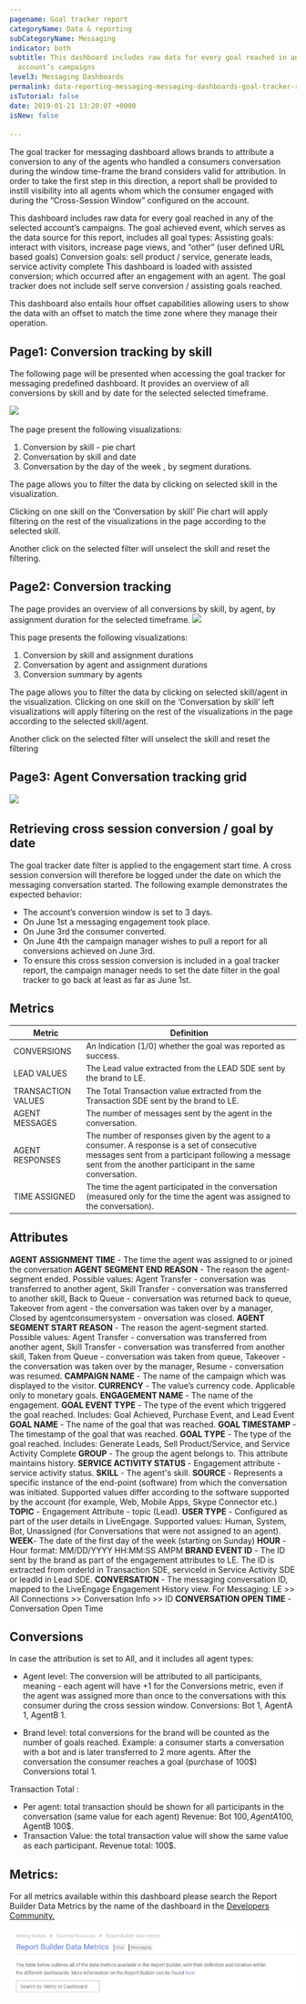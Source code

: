 ```yaml
---
pagename: Goal tracker report
categoryName: Data & reporting
subCategoryName: Messaging
indicator: both
subtitle: This dashboard includes raw data for every goal reached in any of the selected
  account’s campaigns
level3: Messaging Dashboards
permalink: data-reporting-messaging-messaging-dashboards-goal-tracker-report.html
isTutorial: false
date: 2019-01-21 13:20:07 +0000
isNew: false

---
```

The goal tracker for messaging dashboard allows brands to attribute a conversion to any of the agents who handled a consumers conversation during the window time-frame the brand considers valid for attribution. In order to take the first step in this direction, a report shall be provided to instill visibility into all agents whom which the consumer engaged with during the “Cross-Session Window” configured on the account.

This dashboard includes raw data for every goal reached in any of the selected account’s campaigns. The goal achieved event, which serves as the data source for this report, includes all goal types:
Assisting goals: interact with visitors, increase page views, and “other” (user defined URL based goals)
Conversion goals: sell product / service, generate leads, service activity complete
This dashboard is loaded with assisted conversion; which occurred after an engagement with an agent. The goal tracker does not include self serve conversion / assisting goals reached.

This dashboard also entails hour offset capabilities allowing users to show the data with an offset to match the time zone where they manage their operation.

## Page1: Conversion tracking by skill

The following page will be presented when accessing the goal tracker for messaging predefined dashboard. It provides an overview of all conversions by skill and by date for the selected selected timeframe.

![](img/goaltracker_messaging_new_1)

The page present the following visualizations:
1. Conversion by skill - pie chart
2. Conversation by skill and date
3. Conversation by the day of the week , by segment durations.

The page allows you to filter the data by clicking on selected skill in the visualization.

Clicking on one skill on the ‘Conversation by skill’ Pie chart will apply filtering on the rest of the visualizations in the page according to the selected skill.

Another click on the selected filter will unselect the skill and reset the filtering.

## Page2: Conversion tracking 

The page provides an overview of all conversions by skill, by agent, by assignment duration for the selected timeframe.
![](img/goaltracker_messaging_new_2)

This page presents the following visualizations:
1. Conversion by skill  and assignment durations
2. Conversation by agent and assignment durations
3. Conversion summary by agents

The page allows you to filter the data by clicking on selected skill/agent in the visualization.
Clicking on one skill on the ‘Conversation by skill’ left visualizations will apply filtering on the rest of the visualizations in the page according to the selected skill/agent.

Another click on the selected filter will unselect the skill and reset the filtering

## Page3: Agent Conversation tracking grid

![](img/goaltracker_messaging_new_3)

## Retrieving cross session conversion / goal by date

The goal tracker date filter is applied to the engagement start time. A cross session conversion will therefore be logged under the date on which the messaging conversation  started. The following example demonstrates the expected behavior:

- The account’s conversion window is set to 3 days.
- On June 1st a messaging engagement took place.
- On June 3rd the consumer converted.
- On June 4th the campaign manager wishes to pull a report for all conversions achieved on June 3rd.
- To ensure this cross session conversion is included in a goal tracker report, the campaign manager needs to set the date filter in the goal tracker to go back at least as far as June 1st.

## Metrics
| Metric | Definition | 
| --- | --- | 
| CONVERSIONS | An Indication (1/0) whether the goal was reported as success.|
| LEAD VALUES | The Lead value extracted from the LEAD SDE sent by the brand to LE. |
| TRANSACTION VALUES | The Total Transaction value extracted from the Transaction SDE sent by the brand to LE. |  
|AGENT MESSAGES|The number of messages sent by the agent in the conversation.|
| AGENT RESPONSES  | The number of responses given by the agent to a consumer. A response is a set of consecutive messages sent from a participant following a message sent from the another participant in the same conversation.  | 
| TIME ASSIGNED | The time the agent participated in the conversation (measured only for the time the agent was assigned to the conversation).|

## Attributes

**AGENT ASSIGNMENT TIME** - The time the agent was assigned to or joined the conversation
**AGENT SEGMENT END REASON**  - The reason the agent-segment ended. Possible values: Agent Transfer - conversation was transferred to another agent, Skill Transfer - conversation was transferred to another skill, Back to Queue - conversation was returned back to queue, Takeover from agent - the conversation was taken over by a manager, Closed by agentconsumersystem - onversation was closed.
**AGENT SEGMENT START REASON**  - The reason the agent-segment started. Possible values: Agent Transfer - conversation was transferred from another agent, Skill Transfer - conversation was transferred from another skill, Taken from Queue - conversation was taken from queue, Takeover - the conversation was taken over by the manager, Resume - conversation was resumed.
**CAMPAIGN NAME** - The name of the campaign which was displayed to the visitor.
**CURRENCY** - The value’s currency code. Applicable only to monetary goals.
**ENGAGEMENT NAME** - The name of the engagement.
**GOAL EVENT TYPE** - The type of the event which triggered the goal reached. Includes: Goal Achieved, Purchase Event, and Lead Event
**GOAL NAME** - The name of the goal that was reached.
**GOAL TIMESTAMP** - The timestamp of the goal that was reached.
**GOAL TYPE** - The type of the goal reached. Includes: Generate Leads, Sell Product/Service, and Service Activity Complete
**GROUP** - The group the agent belongs to. This attribute maintains history.
**SERVICE ACTIVITY STATUS** - Engagement attribute - service activity status.
**SKILL** - The agent's skill.
**SOURCE** - Represents a specific instance of the end-point (software) from which the conversation was initiated. Supported values differ according to the software supported by the account (for example, Web, Mobile Apps, Skype Connector etc.)
**TOPIC** - Engagement Attribute - topic (Lead).
**USER TYPE** - Configured as part of the user details in LiveEngage. Supported values: Human, System, Bot, Unassigned (for Conversations that were not assigned to an agent).
**WEEK**- The date of the first day of the week (starting on Sunday)
**HOUR** - Hour format: MM/DD/YYYY HH:MM:SS AMPM
**BRAND EVENT ID** - The ID sent by the brand as part of the engagement attributes to LE. The ID is extracted from orderId in Transaction SDE, serviceId in Service Activity SDE or leadId in Lead SDE.
**CONVERSATION** - The messaging conversation ID, mapped to the LiveEngage Engagement History view. For Messaging: LE >> All Connections >> Conversation Info >> ID
**CONVERSATION OPEN TIME** - Conversation Open Time

## Conversions
In case the attribution is set to All, and it includes all agent types:
- Agent level: The conversion will be attributed to all participants, meaning - each agent will have +1 for the Conversions metric, even if the agent was assigned more than once to the conversations with this consumer during the cross session window.
Conversions: Bot 1, AgentA 1, AgentB 1.  

- Brand level: total conversions for the brand will be counted as the number of goals reached. 
Example: a consumer starts a conversation with a bot and is later transferred to 2 more agents. After the conversation the consumer reaches a goal (purchase of 100$)
Conversions total 1.   

Transaction Total : 
- Per agent: total transaction should be shown for all participants in the conversation (same value for each agent)
Revenue: Bot 100$, AgentA 100$, AgentB 100$.
- Transaction Value:  the total transaction value will show the same value as each participant.
Revenue total: 100$.   

## Metrics:

For all metrics available within this dashboard please search the Report Builder Data Metrics by the name of the dashboard in the [Developers Community.](https://developers.liveperson.com/essential-resources-report-builder-data-metrics.html#documenttitlecontainer)

![](/img/General-Data-metrics-table.png)

